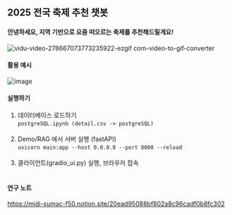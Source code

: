 ## 2025 전국 축제 추천 챗봇

#### 안녕하세요, 지역 기반으로 요즘 떠오르는 축제를 추천해드릴게요!
![vidu-video-278667073773235922-ezgif com-video-to-gif-converter](https://github.com/user-attachments/assets/96d2fc85-5ce5-4001-bc5a-f162695c4a05)

#### 활용 예시
![image](https://github.com/user-attachments/assets/eb094b6a-2f0b-4952-9af8-118ee3e9eaa9)

#### 실행하기 
1. 데이터베이스 로드하기 </br>
```postgreSQL.ipynb (detail.csv -> postgreSQL)```</br></br>
2. Demo/RAG 에서 서버 실행 (fastAPI)</br>
```uvicorn main:app --host 0.0.0.0 --port 8000 --reload```</br></br>
3. 클라이언트(gradio_ui.py) 실행, 브라우저 접속</br></br>

#### 연구 노트
https://midi-sumac-f50.notion.site/20ead95088bf802a8c96cadf0b8fc302


